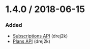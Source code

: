 # 1.4.0 / 2018-06-15

### Added

- [Subscriptions API](https://github.com/dNitza/pin_up#subscriptions) (drej2k)
- [Plans API](https://github.com/dNitza/pin_up#plans) (drej2k)
